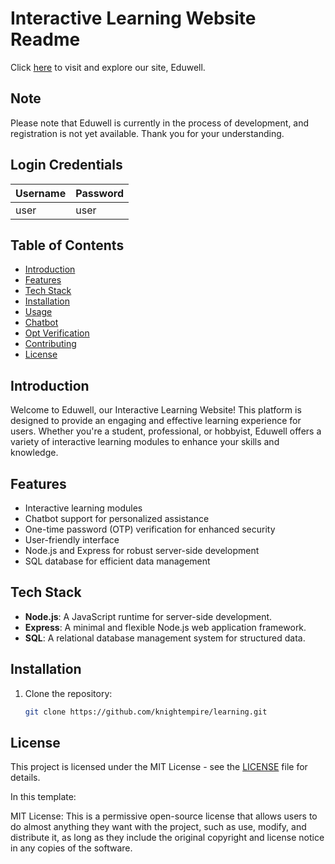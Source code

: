 # Interactive Learning Website Readme


Click [here](https://eduwells.onrender.com/) to visit and explore our site, Eduwell.

## Note

Please note that Eduwell is currently in the process of development, and registration is not yet available. Thank you for your understanding.


## Login Credentials

| Username | Password |
|----------|----------|
| user     | user     |




## Table of Contents
- [Introduction](#introduction)
- [Features](#features)
- [Tech Stack](#tech-stack)
- [Installation](#installation)
- [Usage](#usage)
- [Chatbot](#chatbot)
- [Opt Verification](#opt-verification)
- [Contributing](#contributing)
- [License](#license)

## Introduction

Welcome to Eduwell, our Interactive Learning Website! This platform is designed to provide an engaging and effective learning experience for users. Whether you're a student, professional, or hobbyist, Eduwell offers a variety of interactive learning modules to enhance your skills and knowledge.


## Features

- Interactive learning modules
- Chatbot support for personalized assistance
- One-time password (OTP) verification for enhanced security
- User-friendly interface
- Node.js and Express for robust server-side development
- SQL database for efficient data management

## Tech Stack

- **Node.js**: A JavaScript runtime for server-side development.
- **Express**: A minimal and flexible Node.js web application framework.
- **SQL**: A relational database management system for structured data.

## Installation

1. Clone the repository:

   ```bash
   git clone https://github.com/knightempire/learning.git


## License

This project is licensed under the MIT License - see the [LICENSE](LICENSE) file for details.
 

In this template:

MIT License: This is a permissive open-source license that allows users to do almost anything they want with the project, such as use, modify, and distribute it, as long as they include the original copyright and license notice in any copies of the software.




